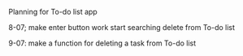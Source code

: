 Planning for To-do list app

8-07; make enter button work
        start searching delete from To-do list

9-07: make a function for deleting a task from To-do list 